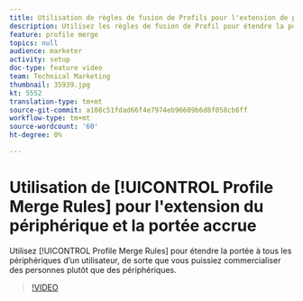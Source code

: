 ```yaml
---
title: Utilisation de règles de fusion de Profils pour l'extension de périphérique et la portée accrue
description: Utilisez les règles de fusion de Profil pour étendre la portée à tous les périphériques d’un utilisateur, de sorte que vous puissiez commercialiser des personnes plutôt que des périphériques.
feature: profile merge
topics: null
audience: marketer
activity: setup
doc-type: feature video
team: Technical Marketing
thumbnail: 35939.jpg
kt: 5552
translation-type: tm+mt
source-git-commit: a108c51fdad66f4e7974eb96609b6d8f058cb6ff
workflow-type: tm+mt
source-wordcount: '60'
ht-degree: 0%

---
```



# Utilisation de [!UICONTROL Profile Merge Rules] pour l&#39;extension du périphérique et la portée accrue

Utilisez [!UICONTROL Profile Merge Rules] pour étendre la portée à tous les périphériques d’un utilisateur, de sorte que vous puissiez commercialiser des personnes plutôt que des périphériques.

>[!VIDEO](https://video.tv.adobe.com/v/35939/?quality=12&learn=on)
